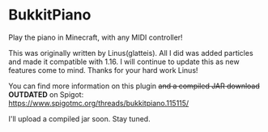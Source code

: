 # BukkitPiano
Play the piano in Minecraft, with any MIDI controller!

This was originally written by Linus(glatteis). All I did was added particles and made it compatible with 1.16. I will continue to update this as new features come to mind. Thanks for your hard work Linus!

You can find more information on this plugin ~~and a compiled JAR download~~ __OUTDATED__ on Spigot: https://www.spigotmc.org/threads/bukkitpiano.115115/

I'll upload a compiled jar soon. Stay tuned.
